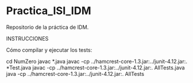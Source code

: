 # Practica_ISI_IDM
Repositorio de la práctica de IDM.

INSTRUCCIONES

Cómo compilar y ejecutar los tests:

cd NumZero
javac *.java
javac -cp ../hamcrest-core-1.3.jar:../junit-4.12.jar:. *Test.java
javac -cp ../hamcrest-core-1.3.jar:../junit-4.12.jar:. AllTests.java
java  -cp ../hamcrest-core-1.3.jar:../junit-4.12.jar:. AllTests

